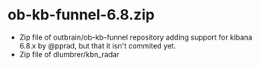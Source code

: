 # ob-kb-funnel-6.8.zip
- Zip file of outbrain/ob-kb-funnel repository adding support for kibana 6.8.x by @pprad, but that it isn't commited yet.
- Zip file of dlumbrer/kbn_radar

